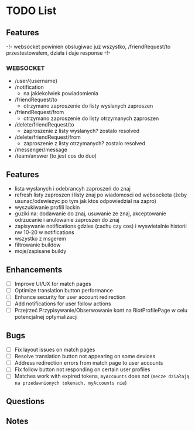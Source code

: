 # TODO List

## Features

-!- websocket powinien obslugiwac juz wszystko, /friendRequest/to przestestowałem, działa i daje response -!-

### WEBSOCKET

- /user/{username}
- /notification
  - na jakiekolwiek powiadomienia
- /friendRequest/to
  - otrzymano zaproszenie do listy wyslanych zaproszen
- /friendRequest/from
  - otrzymano zaproszenie do listy otrzymanych zaproszen
- /delete/friendRequest/to
  - zaproszenie z listy wyslanych? zostalo resolved
- /delete/friendRequest/from
  - zaproszenie z listy otrzymanych? zostalo resolved
- /messenger/message
- /team/answer (to jest cos do duo)

## Features

- lista wysłanych i odebrancyh zaproszeń do znaj
- refresh listy zaproszen i listy znaj po wiadomosci od websocketa (żeby usunac/odswiezyc po tym jak ktos odpowiedzial na zapro)
- wyszukiwanie profili lockin
- guziki na: dodawanie do znaj, usuwanie ze znaj, akceptowanie odrzucanie i anulowanie zaproszen do znaj
- zapisywanie notifications gdzies (cachu czy cos) i wyswietalnie historii nw 10-20 w notifications
- wszystko z msgerem
- filtrowanie buildow
- moje/zapisane buildy

## Enhancements

- [ ] Improve UI/UX for match pages
- [ ] Optimize translation button performance
- [ ] Enhance security for user account redirection
- [ ] Add notifications for user follow actions
- [ ] Przejrzeć Przypisywanie/Obserwowanie kont na RiotProfilePage w celu potencjalnej optymalizacji

## Bugs

- [ ] Fix layout issues on match pages
- [ ] Resolve translation button not appearing on some devices
- [ ] Address redirection errors from match page to user accounts
- [ ] Fix follow button not responding on certain user profiles
- [ ] Matches work with expired tokens, `myAccounts` does not (`mecze działają na przedawnionych tokenach, myAccounts nie`)

## Questions

## Notes
